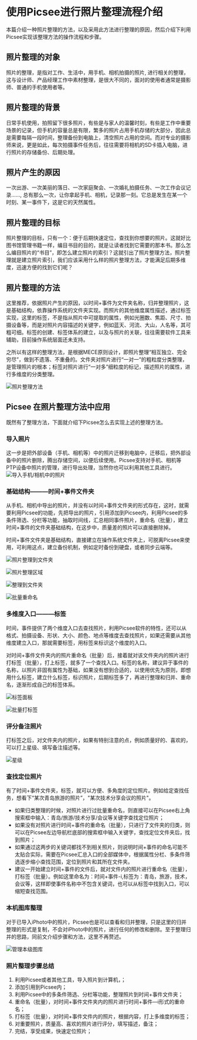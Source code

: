 # 使用Picsee进行照片整理流程介绍
本篇介绍一种照片整理的方法，以及采用此方法进行整理的原因，然后介绍下利用Picsee实现该整理方法的操作流程和步骤。

## 照片整理的对象
照片的整理，是指对工作、生活中，用手机、相机拍摄的照片, 进行相关的整理，这与设计师、产品经理工作中素材整理，是很大不同的，面对的使用者通常是摄影师、普通的手机使用者等。

## 照片整理的背景
日常手机使用，拍照留下很多照片，有些是与家人的温馨时刻，有些是工作中重要场景的记录，但手机的容量总是有限，繁多的照片占用手机存储的大部分，因此总是需要每隔一段时间，整理备份到电脑上，清空照片占用的空间。而对专业的摄影师来说，更是如此，每次拍摄事件任务后，往往需要将相机的SD卡插入电脑，进行照片的存储备份、后期处理。

## 照片产生的原因
一次出游、一次美丽的落日、一次家庭聚会、一次婚礼拍摄任务、一次工作会议记录......, 总有那么一次，让你拿起手机、相机，记录那一刻。它总是发生在某一个时刻、某一事件下，这是它的天然属性。

## 照片整理的目标
照片整理的目标，只有一个：便于后期快速定位，查找到你想要的照片。这就好比图书馆管理书籍一样，编目书目的目的，就是让读者找到它需要的那本书。那么怎么编目照片的“书目”，即怎么建立照片的索引？这就引出了照片整理方法，照片整理就是建立照片索引，我们应该采用什么样的照片整理方法，才能满足后期多维度，迅速方便的找到它们呢？

## 照片整理的方法
这里推荐，依据照片产生的原因，以时间+事件为文件夹名称，归并整理照片，这是基础结构，依靠操作系统的文件夹实现。而照片的其他维度属性描述，通过标签实现，这里的标签，不是指从照片中可提取的属性，例如光圈数、焦距、尺寸、拍摄设备等，而是对照片内容描述的关键字，例如蓝天、河流、大山，人名等，其可粗可细。标签的创建、标签体系的建立，以及与照片的关联，往往需要软件工具来辅助，目前操作系统层面还未支持。

之所以有这样的整理方法，是根据MECE原则设计，即照片整理“相互独立、完全穷尽”，做到不遗落、不重叠的。文件夹对照片进行“一对一”的粗粒度分类整理，是管理照片的根本；标签对照片进行“一对多”细粒度的标记，描述照片的属性，进行多维度的分类整理。

![照片整理方法](https://i.loli.net/2020/10/08/1dk5qRsJu9Ajona.png)

## Picsee 在照片整理方法中应用
既然有了整理方法，下面就介绍下Picsee怎么去实现上述的整理方法。

### 导入照片
这一步是把外部设备（手机、相机等）中的照片迁移到电脑中，迁移后，把外部设备中的照片删除，腾出存储空间，以便后续使用。Picsee支持对手机、相机等PTP设备中照片的管理，进行导出处理，当然你也可以利用其他工具进行。
![导入手机/相机中的照片](https://i.loli.net/2020/10/08/fvD6JxAO1SmtLIc.png)

### 基础结构———时间+事件文件夹
从手机、相机中导出的照片，并没有以时间+事件文件夹的形式存在，这时，就需要利用Picsee的功能，先把导出的照片，引用添加到Picsee内，利用Picsee的多条件筛选、分栏等功能，抽取时间线，汇总相同事件照片，重命名（批量），建立时间+事件的文件夹基础结构，在这步中，质量差的照片可以直接删除掉。

时间+事件文件夹是基础结构，直接建立在操作系统文件夹上，可脱离Picsee来使用，可利用这点，建立备份机制，例如定时备份到硬盘，或者同步云端等。

![照片整理到文件夹](https://i.loli.net/2020/10/08/O9EU27wxmSnlyFi.png)

![照片整理区域](https://i.loli.net/2020/10/08/Lkqr4wdfMIGFnWt.png)

![整理到文件夹](https://i.loli.net/2020/10/08/3wukHUCJc4eNQgI.gif)

![批量重命名](https://i.loli.net/2020/10/08/TNO4VqA2BEUbZd7.gif)

### 多维度入口———标签
时间，事件提供了两个维度入口去查找照片，利用Picsee软件的特性，还可以从格式、拍摄设备、形状、大小、颜色、地点等维度去查找照片，如果还需要从其他维度建立入口，那就需要标签，用标签来标识这个维度的入口。

对时间+事件文件夹内的照片重命名（批量）后，接着就对该文件夹内的照片进行打标签（批量），打上标签，就多了一个查找入口。标签的名称，建议异于事件的名称，以照片非固有属性为基础，如果没有想到合适的，以使用优先为原则，即想用什么标签，建立什么标签，标识照片，后期标签多了，再进行整理和归并、重命名，逐渐形成自己的标签体系。

![标签面板](https://i.loli.net/2020/10/08/QDOPlpEezWbtnLG.png)

![批量打标签](https://i.loli.net/2020/10/08/UNdSxLpDcGKrYCu.gif)

### 评分备注照片
打标签之后，对文件夹内的照片，如果有特别注意的点，例如质量好的、喜欢的，可以打上星级、填写备注描述等。

![星级](https://i.loli.net/2020/10/08/ZlmUs9WCxXLwuA6.png)

### 查找定位照片
有了时间+事件文件夹，标签，就可以方便、多角度的定位照片。例如给定查找任务，想看下“某次青岛旅游的照片”，"某次技术分享会议的照片"。

- 如果归类整理的时候，对照片进行过批量重命名，则直接可以在Picsee右上角搜索框中输入：青岛/旅游/技术分享/会议等关键字查找定位照片；
- 如果没有对照片进行时间+事件的重命名（批量），只进行了文件夹的归类，则可以在Picsee左边导航栏底部的搜索框中输入关键字，查找定位文件夹后，找到照片；
- 如果通过这两步的关键词都找不到相关照片，则说明时间+事件的命名可能不太贴合实际，需要在Picsee汇总入口的全部媒体中，根据属性分栏、多条件筛选逐步缩小查找范围，定位到照片和其所在文件夹。
- 建议一开始建立时间+事件的文件后，就对文件内的照片进行重命名（批量），打标签（批量）。例如这里命名为：时间+事件-i,标签为：青岛，旅游，技术，会议等，这样即使事件名称中不包含关键词，也可以从标签中找到入口，可以缩短查找范围。

### 本机图库整理
对于已导入iPhoto中的照片，Picsee也是可以查看和归并整理，只是这里的归并整理的形式是复制，不会对iPhoto中的照片，进行任何的修改和删除。至于整理归并的思路，同前文介绍步骤和方法，这里不再赘述。

![管理本级图库](https://i.loli.net/2020/10/08/q7YBEr4ns1myD38.gif)

### 照片整理步骤总结
1. 利用Picsee或者其他工具，导入照片到计算机，；
2. 添加引用到Picsee内；
2. 利用Picsee中的多条件筛选、分栏等功能，整理照片到时间+事件文件夹；
3. 重命名（批量），对时间+事件文件夹内的照片进行时间+事件—i形式的重命名；
4. 打标签（批量），对时间+事件文件内的照片，根据内容，打上多维度的标签；
5. 对重要照片，质量高、喜欢的照片进行评分，填写描述，备注；
6. 完结，享受成果，快速定位照片；